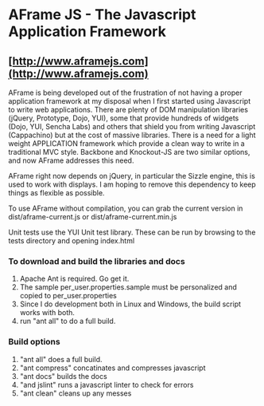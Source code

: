 AFrame JS - The Javascript Application Framework
================================================

[http://www.aframejs.com](http://www.aframejs.com)
-----------------------

AFrame is being developed out of the frustration of not having a proper application framework at my disposal when I first
started using Javascript to write web applications.  There are plenty of DOM manipulation libraries (jQuery, Prototype, Dojo, YUI),
some that provide hundreds of widgets (Dojo, YUI, Sencha Labs) and others that shield you from writing Javascript (Cappachino) but
at the cost of massive libraries.  There is a need for a light weight APPLICATION framework which provide a clean way to write
in a traditional MVC style.  Backbone and Knockout-JS are two similar options, and now AFrame addresses this need.

AFrame right now depends on jQuery, in particular the Sizzle engine, this is used to work with displays.  I am hoping to remove this
dependency to keep things as flexible as possible.

To use AFrame without compilation, you can grab the current version in dist/aframe-current.js or dist/aframe-current.min.js

Unit tests use the YUI Unit test library.  These can be run by browsing to the tests directory and opening index.html


### To download and build the libraries and docs ###

1. Apache Ant is required.  Go get it.
2. The sample per_user.properties.sample must be personalized and copied to per_user.properties
3. Since I do development both in Linux and Windows, the build script works with both.
4. run "ant all" to do a full build.

### Build options ###
1. "ant all" does a full build.
2. "ant compress" concatinates and compresses javascript
3. "ant docs" builds the docs
4. "and jslint" runs a javascript linter to check for errors
5. "ant clean" cleans up any messes



